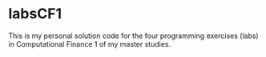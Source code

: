 # labsCF1
This is my personal solution code for the four programming exercises (labs) in Computational Finance 1 of my master studies.
